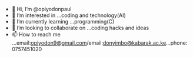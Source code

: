 - 👋 Hi, I’m @opiyodonpaul
- 👀 I’m interested in ...coding and technology(AI)
- 🌱 I’m currently learning ...programming(C)
- 💞️ I’m looking to collaborate on ...coding hacks and ideas
- 📫 How to reach me ...email:opiyodon9@gmail.com/email:donyimbo@kabarak.ac.ke...phone:0757451020

<!---
opiyodonpaul/opiyodonpaul is a ✨ special ✨ repository because its `README.md` (this file) appears on your GitHub profile.
You can click the Preview link to take a look at your changes.
--->
